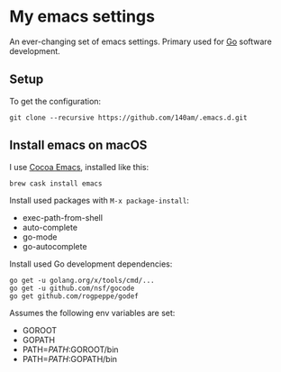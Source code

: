 # My emacs settings

An ever-changing set of emacs settings. Primary used for [Go](https://golang.org/) software development.

## Setup

To get the configuration:

    git clone --recursive https://github.com/140am/.emacs.d.git

## Install emacs on macOS

I use [Cocoa Emacs](https://emacsformacosx.com/), installed like this:

    brew cask install emacs

Install used packages with `M-x package-install`:

- exec-path-from-shell
- auto-complete
- go-mode
- go-autocomplete

Install used Go development dependencies:

```
go get -u golang.org/x/tools/cmd/...
go get -u github.com/nsf/gocode
go get github.com/rogpeppe/godef
```

Assumes the following env variables are set:

- GOROOT
- GOPATH
- PATH=$PATH:$GOROOT/bin
- PATH=$PATH:$GOPATH/bin
